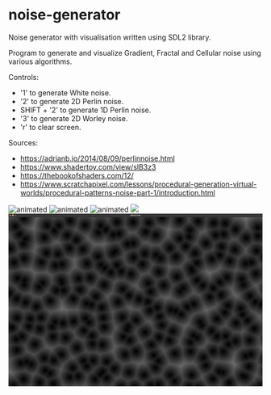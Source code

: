 # noise-generator
Noise generator with visualisation written using SDL2 library.

Program to generate and visualize Gradient, Fractal and Cellular noise using various algorithms.

Controls:
  - '1' to generate White noise.
  - '2' to generate 2D Perlin noise.
  - SHIFT + '2' to generate 1D Perlin noise.
  - '3' to generate 2D Worley noise.
  - 'r' to clear screen.

Sources:
  - https://adrianb.io/2014/08/09/perlinnoise.html
  - https://www.shadertoy.com/view/slB3z3
  - https://thebookofshaders.com/12/
  - https://www.scratchapixel.com/lessons/procedural-generation-virtual-worlds/procedural-patterns-noise-part-1/introduction.html

<img src="https://media.giphy.com/media/v1.Y2lkPTc5MGI3NjExYzNjc3Fyb3JlNWEyc2UyYXoyYW42eWhxa2t1ODJhM2U0Zm16c3E4ciZlcD12MV9pbnRlcm5hbF9naWZfYnlfaWQmY3Q9Zw/cqQYuB7fwH7iBpV2QF/giphy.gif" alt="animated" />
<img src="https://media.giphy.com/media/v1.Y2lkPTc5MGI3NjExMnZhZXJiYzF6cHFxMXBla3dxemt1ZWV1cHpjZWFwd2FjcTRremhrMyZlcD12MV9pbnRlcm5hbF9naWZfYnlfaWQmY3Q9Zw/mQio2fF3JlWHv4deRe/giphy.gif" alt="animated" />
<img src="https://media.giphy.com/media/v1.Y2lkPTc5MGI3NjExdDFvODU4bnNvczBxYnR4YmV2NWFrYWR3aHA1ZW40dWtjbHM1OXN2aiZlcD12MV9pbnRlcm5hbF9naWZfYnlfaWQmY3Q9Zw/0Ssz2szN7dVC91QIRf/giphy.gif" alt="animated" />
<img src="img/perlin.png"/>
<img src="img/worley.png"/>
